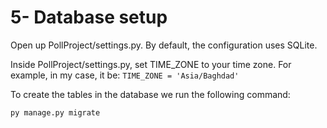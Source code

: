# 5- Database setup

Open up PollProject/settings.py. By default, the configuration uses SQLite.

Inside PollProject/settings.py, set TIME\_ZONE to your time zone. For example, in my case, it be: `TIME_ZONE = 'Asia/Baghdad'`

To create the tables in the database we run the following command:

```plaintext
py manage.py migrate
```
